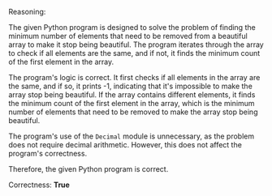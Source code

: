 Reasoning:

The given Python program is designed to solve the problem of finding the minimum number of elements that need to be removed from a beautiful array to make it stop being beautiful. The program iterates through the array to check if all elements are the same, and if not, it finds the minimum count of the first element in the array.

The program's logic is correct. It first checks if all elements in the array are the same, and if so, it prints -1, indicating that it's impossible to make the array stop being beautiful. If the array contains different elements, it finds the minimum count of the first element in the array, which is the minimum number of elements that need to be removed to make the array stop being beautiful.

The program's use of the `Decimal` module is unnecessary, as the problem does not require decimal arithmetic. However, this does not affect the program's correctness.

Therefore, the given Python program is correct.

Correctness: **True**